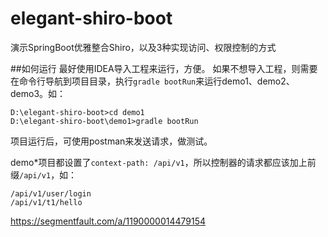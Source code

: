 # elegant-shiro-boot
演示SpringBoot优雅整合Shiro，以及3种实现访问、权限控制的方式

##如何运行
最好使用IDEA导入工程来运行，方便。
如果不想导入工程，则需要在命令行导航到项目目录，执行`gradle bootRun`来运行demo1、demo2、demo3。如：
~~~
D:\elegant-shiro-boot>cd demo1
D:\elegant-shiro-boot\demo1>gradle bootRun
~~~
项目运行后，可使用postman来发送请求，做测试。

demo*项目都设置了`context-path: /api/v1`，所以控制器的请求都应该加上前缀`/api/v1`，如：
~~~
/api/v1/user/login
/api/v1/t1/hello
~~~
https://segmentfault.com/a/1190000014479154
